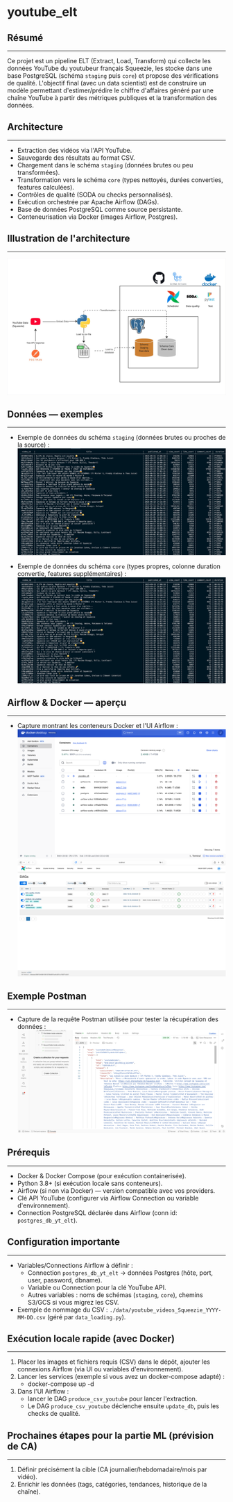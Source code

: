 # youtube_elt

## Résumé

---

Ce projet est un pipeline ELT (Extract, Load, Transform) qui collecte les données YouTube du youtubeur français Squeezie, les stocke dans une base PostgreSQL (schéma `staging` puis `core`) et propose des vérifications de qualité. L'objectif final (avec un data scientist) est de construire un modèle permettant d'estimer/prédire le chiffre d'affaires généré par une chaîne YouTube à partir des métriques publiques et la transformation des données.

## Architecture

---

- Extraction des vidéos via l'API YouTube.
- Sauvegarde des résultats au format CSV.
- Chargement dans le schéma `staging` (données brutes ou peu transformées).
- Transformation vers le schéma `core` (types nettoyés, durées converties, features calculées).
- Contrôles de qualité (SODA ou checks personnalisés).
- Exécution orchestrée par Apache Airflow (DAGs).
- Base de données PostgreSQL comme source persistante.
- Conteneurisation via Docker (images Airflow, Postgres).

## Illustration de l'architecture

---

  ![Architecture](/docs/architecture.jpg)

## Données — exemples

---

- Exemple de données du schéma `staging` (données brutes ou proches de la source) :
  ![Staging sample](/docs/staging_sample.png)

- Exemple de données du schéma `core` (types propres, colonne duration convertie, features supplémentaires) :
  ![Core sample](/docs/core_sample.png)

## Airflow & Docker — aperçu

---

- Capture montrant les conteneurs Docker et l'UI Airflow :
  ![Docker](/docs/docker_ui.png)
  ![Airflowr](/docs/airflow_ui.png)

## Exemple Postman

---

- Capture de la requête Postman utilisée pour tester la récupération des données :
  ![Postman](/docs/postman.png)


## Prérequis

---

- Docker & Docker Compose (pour exécution containerisée).
- Python 3.8+ (si exécution locale sans conteneurs).
- Airflow (si non via Docker) — version compatible avec vos providers.
- Clé API YouTube (configurer via Airflow Connection ou variable d'environnement).
- Connection PostgreSQL déclarée dans Airflow (conn id: `postgres_db_yt_elt`).

## Configuration importante

---

- Variables/Connections Airflow à définir :
  - Connection `postgres_db_yt_elt` → données Postgres (hôte, port, user, password, dbname).
  - Variable ou Connection pour la clé YouTube API.
  - Autres variables : noms de schémas (`staging`, `core`), chemins S3/GCS si vous migrez les CSV.
- Exemple de nommage du CSV : `./data/youtube_videos_Squeezie_YYYY-MM-DD.csv` (géré par `data_loading.py`).

## Exécution locale rapide (avec Docker)

---

1. Placer les images et fichiers requis (CSV) dans le dépôt, ajouter les connexions Airflow (via UI ou variables d'environnement).
2. Lancer les services (exemple si vous avez un docker-compose adapté) :
   - docker-compose up -d
3. Dans l'UI Airflow :
   - lancer le DAG `produce_csv_youtube` pour lancer l'extraction.
   - Le DAG `produce_csv_youtube` déclenche ensuite `update_db`, puis les checks de qualité.
  


## Prochaines étapes pour la partie ML (prévision de CA)

---

1. Définir précisément la cible (CA journalier/hebdomadaire/mois par vidéo).
2. Enrichir les données (tags, catégories, tendances, historique de la chaîne).
